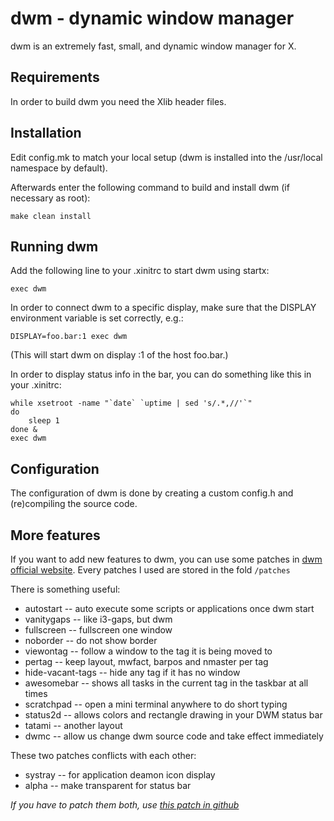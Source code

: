 dwm - dynamic window manager
============================
dwm is an extremely fast, small, and dynamic window manager for X.


Requirements
------------
In order to build dwm you need the Xlib header files.


Installation
------------
Edit config.mk to match your local setup (dwm is installed into
the /usr/local namespace by default).

Afterwards enter the following command to build and install dwm (if
necessary as root):

    make clean install


Running dwm
-----------
Add the following line to your .xinitrc to start dwm using startx:

    exec dwm

In order to connect dwm to a specific display, make sure that
the DISPLAY environment variable is set correctly, e.g.:

    DISPLAY=foo.bar:1 exec dwm

(This will start dwm on display :1 of the host foo.bar.)

In order to display status info in the bar, you can do something
like this in your .xinitrc:

    while xsetroot -name "`date` `uptime | sed 's/.*,//'`"
    do
    	sleep 1
    done &
    exec dwm


Configuration
-------------
The configuration of dwm is done by creating a custom config.h
and (re)compiling the source code.

More features
-------------
If you want to add new features to dwm, you can use some patches in [dwm official website](https://dwm.suckless.org/patches/). Every patches I used are stored in the fold `/patches`

There is something useful:
- autostart   -- auto execute some scripts or applications once dwm start
- vanitygaps  -- like i3-gaps, but dwm
- fullscreen  -- fullscreen one window
- noborder    -- do not show border
- viewontag   -- follow a window to the tag it is being moved to
- pertag      -- keep layout, mwfact, barpos and nmaster per tag
- hide-vacant-tags -- hide any tag if it has no window
- awesomebar  -- shows all tasks in the current tag in the taskbar at all times
- scratchpad  -- open a mini terminal anywhere to do short typing
- status2d    -- allows colors and rectangle drawing in your DWM status bar
- tatami      -- another layout
- dwmc        -- allow us change dwm source code and take effect immediately

These two patches conflicts with each other:
- systray     -- for application deamon icon display
- alpha       -- make transparent for status bar

*If you have to patch them both, use [this patch in github](https://github.com/bakkeby/patches/blob/master/dwm/dwm-alpha-systray-6.3_full.diff)*
